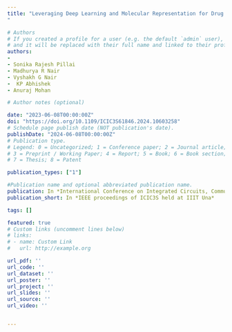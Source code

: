 ```yaml
---
title: "Leveraging Deep Learning and Molecular Representation for Drug Discovery
"

# Authors
# If you created a profile for a user (e.g. the default `admin` user), write the username (folder name) here 
# and it will be replaced with their full name and linked to their profile.
authors:
- 
- Sonika Rajesh Pillai
- Madhurya R Nair
- Vyshakh G Nair
-  KP Abhishek
- Anuraj Mohan

# Author notes (optional)

date: "2023-06-08T00:00:00Z"
doi: "https://doi.org/10.1109/ICIC3S61846.2024.10603258"
# Schedule page publish date (NOT publication's date).
publishDate: "2024-06-08T00:00:00Z"
# Publication type.
# Legend: 0 = Uncategorized; 1 = Conference paper; 2 = Journal article;
# 3 = Preprint / Working Paper; 4 = Report; 5 = Book; 6 = Book section;
# 7 = Thesis; 8 = Patent

publication_types: ["1"]

#Publication name and optional abbreviated publication name.
publication: In *International Conference on Integrated Circuits, Communication, and Computing Systems (ICIC3S),at IIIT Una, India*
publication_short: In *IEEE proceedings of ICIC3S held at IIIT Una*

tags: []

featured: true
# Custom links (uncomment lines below)
# links:
# - name: Custom Link
#   url: http://example.org

url_pdf: ''
url_code: ''
url_dataset: ''
url_poster: ''
url_project: ''
url_slides: ''
url_source: ''
url_video: ''


---
```


